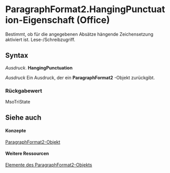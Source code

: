 
# ParagraphFormat2.HangingPunctuation-Eigenschaft (Office)

Bestimmt, ob für die angegebenen Absätze hängende Zeichensetzung aktiviert ist. Lese-/Schreibzugriff.


## Syntax

 _Ausdruck_. **HangingPunctuation**

 _Ausdruck_ Ein Ausdruck, der ein **ParagraphFormat2** -Objekt zurückgibt.


### Rückgabewert

MsoTriState


## Siehe auch


#### Konzepte


[ParagraphFormat2-Objekt](05ff2b24-9603-f923-d053-e736fb2ba389.md)
#### Weitere Ressourcen


[Elemente des ParagraphFormat2-Objekts](http://msdn.microsoft.com/library/c0580593-7efb-659f-02a2-67dce512ee09%28Office.15%29.aspx)